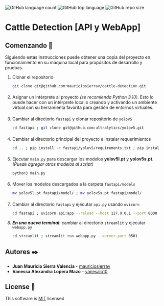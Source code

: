 ![GitHub language count](https://img.shields.io/github/languages/count/mauriciosierrav/cattle-detection?style=plastic)
![GitHub top language](https://img.shields.io/github/languages/top/mauriciosierrav/cattle-detection?style=plastic)
![GitHub repo size](https://img.shields.io/github/repo-size/mauriciosierrav/cattle-detection?style=plastic)

# Cattle Detection [API y WebApp]

## Comenzando 🚀

Siguiendo estas instrucciones puede obtener una copia del proyecto en funcionamiento en su máquina local para propósitos de desarrollo y pruebas.

1. Clonar el repositorio
    ```bash
    git clone git@github.com:mauriciosierrav/cattle-detection.git
    ```
####
2. Asignar un intérprete al proyecto _(se recomienda Python 3.10)_. Esto lo puede hacer con un intérprete local o creando y activando un ambiente virtual con su herramienta favorita para gestión de entornos virtuales.
####
3. Cambiar al directorio `fastapi` y clonar repositorio de `yolov5`
    ```bash
    cd fastapi ; git clone git@github.com:ultralytics/yolov5.git 
    ```
####
4. Cambiar al directorio principal del proyecto e instalar requerimientos
    ```bash
    cd .. ; pip install -r fastapi/yolov5/requirements.txt ; pip install -r requirements.txt 
    ```
####
5.  Ejecutar `main.py` para descargar los modelos **yolov5l.pt** y **yolov5s.pt**. _(Puede agregar otros modelos al script)_
    ```bash
    python3 main.py
    ```
####
6. Mover los modelos descargados a la carpeta `fastapi/models`
    ```bash
    mv yolov5l.pt fastapi/model/ ; mv yolov5s.pt fastapi/model/
    ```
####
7. Cambiar al directorio `fastapi` y ejecutar `api.py` usando `uvicorn`
    ```bash
    cd fastapi ; uvicorn api:app --reload --host 127.0.0.1 --port 8000
    ```
8. ***En una nueva terminal***: cambiar al directorio `streamlit` y ejecutar `webapp.py`
    ```bash
    cd streamlit ; streamlit run webapp.py --server.port 8501 
    ```


## Autores ✒️

* **Juan Mauricio Sierra Valencia** - [mauriciosierrav](https://github.com/mauriciosierrav)
* **Vanessa Alexandra Lopera Mazo** - [vanesalo10](https://github.com/vanesalo10)

## License 📄

This software is [MIT](https://mit-license.org/) licensed

